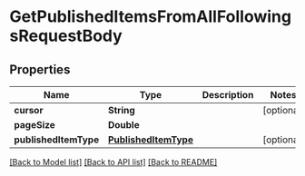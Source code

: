 # GetPublishedItemsFromAllFollowingsRequestBody

## Properties
Name | Type | Description | Notes
------------ | ------------- | ------------- | -------------
**cursor** | **String** |  | [optional] 
**pageSize** | **Double** |  | 
**publishedItemType** | [**PublishedItemType**](PublishedItemType.md) |  | [optional] 

[[Back to Model list]](../README.md#documentation-for-models) [[Back to API list]](../README.md#documentation-for-api-endpoints) [[Back to README]](../README.md)


